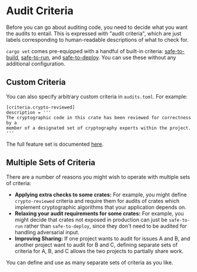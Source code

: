 # Audit Criteria

Before you can go about auditing code, you need to decide what you want the
audits to entail. This is expressed with "audit criteria", which are just labels
corresponding to human-readable descriptions of what to check for.

`cargo vet` comes pre-equipped with a handful of built-in criteria:
[safe-to-build](built-in-criteria.md#safe-to-build),
[safe-to-run](built-in-criteria.md#safe-to-run), and
[safe-to-deploy](built-in-criteria.md#safe-to-deploy). You can use these without
any additional configuration.

## Custom Criteria

You can also specify arbitrary custom criteria in `audits.toml`. For example:

```
[criteria.crypto-reviewed]
description = '''
The cryptographic code in this crate has been reviewed for correctness by a
member of a designated set of cryptography experts within the project.
'''
```

The full feature set is documented [here](config.md#the-criteria-table).

## Multiple Sets of Criteria

There are a number of reasons you might wish to operate with multiple sets of
criteria:
* **Applying extra checks to some crates:** For example, you might define
  `crypto-reviewed` criteria and require them for audits of crates which
  implement cryptographic algorithms that your application depends on.
* **Relaxing your audit requirements for some crates:** For example, you might
  decide that crates not exposed in production can just be `safe-to-run`
  rather than `safe-to-deploy`, since they don't need to be audited for handling
  adversarial input.
* **Improving Sharing:** If one project wants to audit for issues A and B, and
  another project want to audit for B and C, defining separate sets of criteria
  for A, B, and C allows the two projects to partially share work.

You can define and use as many separate sets of criteria as you like.
